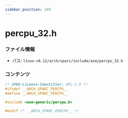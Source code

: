 ```yaml
---
sidebar_position: 149
---
```

# percpu_32.h

### ファイル情報

- パス: `linux-v6.12/arch/sparc/include/asm/percpu_32.h`

### コンテンツ

```h
/* SPDX-License-Identifier: GPL-2.0 */
#ifndef __ARCH_SPARC_PERCPU__
#define __ARCH_SPARC_PERCPU__

#include <asm-generic/percpu.h>

#endif /* __ARCH_SPARC_PERCPU__ */

```
